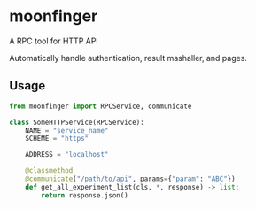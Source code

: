 # moonfinger

A RPC tool for HTTP API 

Automatically handle authentication, result mashaller, and pages.


## Usage

```python
from moonfinger import RPCService, communicate

class SomeHTTPService(RPCService):
    NAME = "service_name"
    SCHEME = "https"

    ADDRESS = "localhost"

    @classmethod
    @communicate("/path/to/api", params={"param": "ABC"})
    def get_all_experiment_list(cls, *, response) -> list:
        return response.json()

```